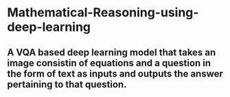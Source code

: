 # Mathematical-Reasoning-using-deep-learning

## A VQA based deep learning model that takes an image consistin of equations and a question in the form of text as inputs and outputs the answer pertaining to that question.

